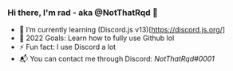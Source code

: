 ### Hi there, I'm rad - aka @NotThatRqd 👋

- 🌱 I’m currently learning (Discord.js v13)[https://discord.js.org/]
- 🥅 2022 Goals: Learn how to fully use Github lol
- ⚡ Fun fact: I use Discord a lot
- 📬 You can contact me through Discord: *NotThatRqd#0001*
